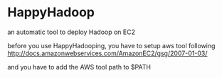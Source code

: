 HappyHadoop
===========

an automatic tool to deploy Hadoop on EC2

before you use HappyHadooping, you have to setup aws tool following http://docs.amazonwebservices.com/AmazonEC2/gsg/2007-01-03/

and you have to add the AWS tool path to $PATH